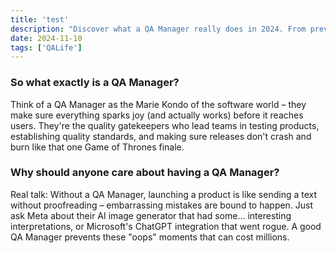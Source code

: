```yaml
---
title: 'test'
description: "Discover what a QA Manager really does in 2024. From preventing digital disasters to orchestrating quality at scale, learn why this role is crucial in modern tech. Packed with real-world insights and career tips."
date: 2024-11-10
tags: ['QALife']
---
```


### So what exactly is a QA Manager?
Think of a QA Manager as the Marie Kondo of the software world – they make sure everything sparks joy (and actually works) before it reaches users. They're the quality gatekeepers who lead teams in testing products, establishing quality standards, and making sure releases don't crash and burn like that one Game of Thrones finale.
### Why should anyone care about having a QA Manager?
Real talk: Without a QA Manager, launching a product is like sending a text without proofreading – embarrassing mistakes are bound to happen. Just ask Meta about their AI image generator that had some... interesting interpretations, or Microsoft's ChatGPT integration that went rogue. A good QA Manager prevents these "oops" moments that can cost millions.